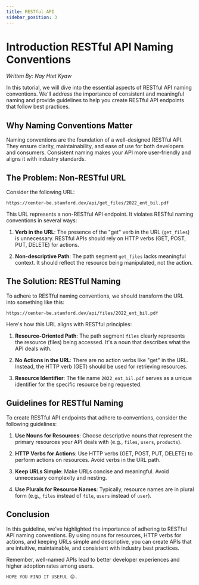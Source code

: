 ```yaml
---
title: RESTful API
sidebar_position: 3
---
```


# Introduction RESTful API Naming Conventions

_Written By: Nay Htet Kyaw_

In this tutorial, we will dive into the essential aspects of RESTful API naming conventions. We'll address the importance of consistent and meaningful naming and provide guidelines to help you create RESTful API endpoints that follow best practices.

## Why Naming Conventions Matter

Naming conventions are the foundation of a well-designed RESTful API. They ensure clarity, maintainability, and ease of use for both developers and consumers. Consistent naming makes your API more user-friendly and aligns it with industry standards.

## The Problem: Non-RESTful URL

Consider the following URL:

```
https://center-be.stamford.dev/api/get_files/2022_ent_bil.pdf
```

This URL represents a non-RESTful API endpoint. It violates RESTful naming conventions in several ways:

1. **Verb in the URL**: The presence of the "get" verb in the URL (`get_files`) is unnecessary. RESTful APIs should rely on HTTP verbs (GET, POST, PUT, DELETE) for actions.

2. **Non-descriptive Path**: The path segment `get_files` lacks meaningful context. It should reflect the resource being manipulated, not the action.

## The Solution: RESTful Naming

To adhere to RESTful naming conventions, we should transform the URL into something like this:

```
https://center-be.stamford.dev/api/files/2022_ent_bil.pdf
```

Here's how this URL aligns with RESTful principles:

1. **Resource-Oriented Path**: The path segment `files` clearly represents the resource (files) being accessed. It's a noun that describes what the API deals with.

2. **No Actions in the URL**: There are no action verbs like "get" in the URL. Instead, the HTTP verb (GET) should be used for retrieving resources.

3. **Resource Identifier**: The file name `2022_ent_bil.pdf` serves as a unique identifier for the specific resource being requested.

## Guidelines for RESTful Naming

To create RESTful API endpoints that adhere to conventions, consider the following guidelines:

1. **Use Nouns for Resources**: Choose descriptive nouns that represent the primary resources your API deals with (e.g., `files`, `users`, `products`).

2. **HTTP Verbs for Actions**: Use HTTP verbs (GET, POST, PUT, DELETE) to perform actions on resources. Avoid verbs in the URL path.

3. **Keep URLs Simple**: Make URLs concise and meaningful. Avoid unnecessary complexity and nesting.

4. **Use Plurals for Resource Names**: Typically, resource names are in plural form (e.g., `files` instead of `file`, `users` instead of `user`).

## Conclusion

In this guideline, we've highlighted the importance of adhering to RESTful API naming conventions. By using nouns for resources, HTTP verbs for actions, and keeping URLs simple and descriptive, you can create APIs that are intuitive, maintainable, and consistent with industry best practices.

Remember, well-named APIs lead to better developer experiences and higher adoption rates among users.

```
HOPE YOU FIND IT USEFUL 😊.
```
